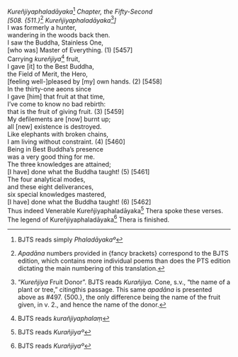 *Kureñjiyaphaladāyaka*[^1] *Chapter, the Fifty-Second*  
*\[508. {511.}*[^2] *Kureñjiyaphaladāyaka*[^3]*\]*  
I was formerly a hunter,  
wandering in the woods back then.  
I saw the Buddha, Stainless One,  
\[who was\] Master of Everything. (1) \[5457\]  
Carrying *kureñjiya*[^4] fruit,  
I gave \[it\] to the Best Buddha,  
the Field of Merit, the Hero,  
\[feeling well-\]pleased by \[my\] own hands. (2) \[5458\]  
In the thirty-one aeons since  
I gave \[him\] that fruit at that time,  
I’ve come to know no bad rebirth:  
that is the fruit of giving fruit. (3) \[5459\]  
My defilements are \[now\] burnt up;  
all \[new\] existence is destroyed.  
Like elephants with broken chains,  
I am living without constraint. (4) \[5460\]  
Being in Best Buddha’s presence  
was a very good thing for me.  
The three knowledges are attained;  
\[I have\] done what the Buddha taught! (5) \[5461\]  
The four analytical modes,  
and these eight deliverances,  
six special knowledges mastered,  
\[I have\] done what the Buddha taught! (6) \[5462\]  
Thus indeed Venerable Kureñjiyaphaladāyaka[^5] Thera spoke these verses.  
The legend of Kureñjiyaphaladāyaka[^6] Thera is finished.  
[^1]: BJTS reads simply *Phaladāyakaº*  
[^2]: *Apadāna* numbers provided in {fancy brackets} correspond to the
    BJTS edition, which contains more individual poems than does the PTS
    edition dictating the main numbering of this translation.  
[^3]: “*Kureñjiya* Fruit Donor”. BJTS reads *Kurañjiya.* Cone, s.v.,
    “the name of a plant or tree,” citingthis passage. This same
    *apadāna* is presented above as \#497. {500.}, the only difference
    being the name of the fruit given, in v. 2., and hence the name of
    the donor.  
[^4]: BJTS reads *kurañjiyaphalaṃ*  
[^5]: BJTS reads *Kurañjiyaº*  
[^6]: BJTS reads *Kurañjiyaº*
